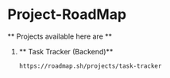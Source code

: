 # Project-RoadMap

** Projects available here are **

1. ** Task Tracker (Backend)**
   ```bash
   https://roadmap.sh/projects/task-tracker
   ```
